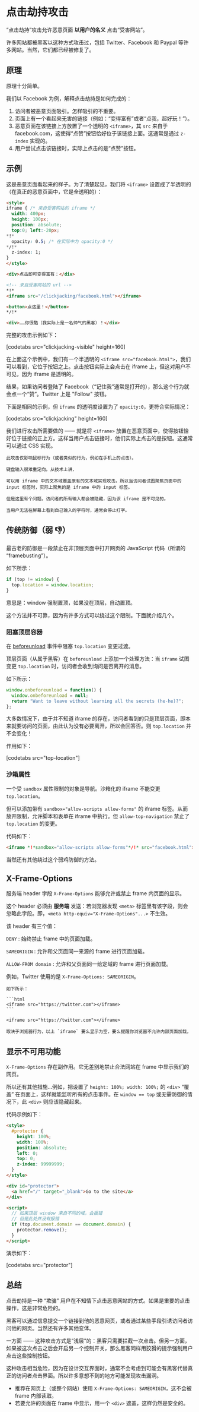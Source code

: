 # 点击劫持攻击

“点击劫持”攻击允许恶意页面 **以用户的名义** 点击“受害网站”。

许多网站都被黑客以这种方式攻击过，包括 Twitter、Facebook 和 Paypal 等许多网站。当然，它们都已经被修复了。

## 原理

原理十分简单。

我们以 Facebook 为例，解释点击劫持是如何完成的：

1. 访问者被恶意页面吸引。怎样吸引的不重要。
2. 页面上有一个看起来无害的链接（例如：“变得富有”或者“点我，超好玩！”）。
3. 恶意页面在该链接上方放置了一个透明的 `<iframe>`，其 `src` 来自于 facebook.com，这使得“点赞”按钮恰好位于该链接上面。这通常是通过 `z-index` 实现的。
4. 用户尝试点击该链接时，实际上点击的是“点赞”按钮。

## 示例

这是恶意页面看起来的样子。为了清楚起见，我们将 `<iframe>` 设置成了半透明的（在真正的恶意页面中，它是全透明的）：

```html run height=120 no-beautify
<style>
iframe { /* 来自受害网站的 iframe */
  width: 400px;
  height: 100px;
  position: absolute;
  top:0; left:-20px;
*!*
  opacity: 0.5; /* 在实际中为 opacity:0 */
*/!*
  z-index: 1;
}
</style>

<div>点击即可变得富有：</div>

<!-- 来自受害网站的 url -->
*!*
<iframe src="/clickjacking/facebook.html"></iframe>

<button>点这里！</button>
*/!*

<div>……你很酷（我实际上是一名帅气的黑客）！</div>
```

完整的攻击示例如下：

[codetabs src="clickjacking-visible" height=160]

在上面这个示例中，我们有一个半透明的 `<iframe src="facebook.html">`，我们可以看到，它位于按钮之上。点击按钮实际上会点击在 iframe 上，但这对用户不可见，因为 iframe 是透明的。

结果，如果访问者登陆了 Facebook（“记住我”通常是打开的），那么这个行为就会点一个“赞”。Twitter 上是 "Follow" 按钮。

下面是相同的示例，但 `iframe` 的透明度设置为了 `opacity:0`，更符合实际情况：

[codetabs src="clickjacking" height=160]

我们进行攻击所需要做的 —— 就是将 `<iframe>` 放置在恶意页面中，使得按钮恰好位于链接的正上方。这样当用户点击链接时，他们实际上点击的是按钮。这通常可以通过 CSS 实现。

```smart header="点击劫持是对点击事件，而非键盘事件"
此攻击仅影响鼠标行为（或者类似的行为，例如在手机上的点击）。

键盘输入很难重定向。从技术上讲，

可以用 iframe 中的文本域覆盖原有的文本域实现攻击。所以当访问者试图聚焦页面中的 input 标签时，实际上聚焦的是 iframe 中的 input 标签。

但是这里有个问题。访问者的所有输入都会被隐藏，因为该 iframe 是不可见的。

当用户无法在屏幕上看到自己输入的字符时，通常会停止打字。
```

## 传统防御（弱 👎）

最古老的防御是一段禁止在非顶层页面中打开网页的 JavaScript 代码（所谓的 “framebusting”）。

如下所示：

```js
if (top != window) {
  top.location = window.location;
}
```

意思是：window 强制置顶，如果没在顶层，自动置顶。

这个方法并不可靠，因为有许多方式可以绕过这个限制。下面就介绍几个。

### 阻塞顶层容器

在 [beforeunload](info:onload-ondomcontentloaded#window.onbeforeunload) 事件中阻塞 `top.location` 变更过渡。

顶层页面（从属于黑客）在 `beforeunload` 上添加一个处理方法：当 `iframe` 试图变更 `top.location` 时，访问者会收到询问是否离开的消息。

如下所示：
```js
window.onbeforeunload = function() {
  window.onbeforeunload = null;
  return "Want to leave without learning all the secrets (he-he)?";
};
```

大多数情况下，由于并不知道 iframe 的存在，访问者看到的只是顶层页面，即本来就要访问的页面，由此认为没有必要离开，所以会回答否。则 `top.location` 并不会变化！

作用如下：

[codetabs src="top-location"]

### 沙箱属性

一个受 `sandbox` 属性限制的对象是导航。沙箱化的 iframe 不能变更 `top.location`。

但可以添加带有 `sandbox="allow-scripts allow-forms"` 的 iframe 标签。从而放开限制，允许脚本和表单在 iframe 中执行。但 `allow-top-navigation` 禁止了 `top.location` 的变更。

代码如下：

```html
<iframe *!*sandbox="allow-scripts allow-forms"*/!* src="facebook.html"></iframe>
```

当然还有其他绕过这个弱鸡防御的方法。

## X-Frame-Options

服务端 header 字段 `X-Frame-Options` 能够允许或禁止 frame 内页面的显示。

这个 header 必须由 **服务端** 发送：若浏览器发现 `<meta>` 标签里有该字段，则会忽略此字段。即，`<meta http-equiv="X-Frame-Options"...>` 不生效。

该 header 有三个值：


`DENY`
: 始终禁止 frame 中的页面加载。

`SAMEORIGIN`
: 允许和父页面同一来源的 frame 进行页面加载。

`ALLOW-FROM domain`
: 允许和父页面同一给定域的 frame 进行页面加载。

例如，Twitter 使用的是 `X-Frame-Options: SAMEORIGIN`。

````online
如下所示：

```html
<iframe src="https://twitter.com"></iframe>
```

<iframe src="https://twitter.com"></iframe>

取决于浏览器行为，以上 `iframe` 要么显示为空，要么提醒你浏览器不允许内部页面加载。
````

## 显示不可用功能

`X-Frame-Options` 存在副作用。它无差别地禁止合法网站在 frame 中显示我们的网页。

所以还有其他措施...例如，把设置了 `height: 100%; width: 100%;` 的 `<div>` “覆盖” 在页面上，这样就能监听所有的点击事件。在 `window == top` 或无需防御的情况下，此 `<div>` 则应该隐藏起来。

代码示例如下：

```html
<style>
  #protector {
    height: 100%;
    width: 100%;
    position: absolute;
    left: 0;
    top: 0;
    z-index: 99999999;
  }
</style>

<div id="protector">
  <a href="/" target="_blank">Go to the site</a>
</div>

<script>
  // 如果顶层 window 来自不同的域，会报错
  // 但是此处并没有报错
  if (top.document.domain == document.domain) {
    protector.remove();
  }
</script>
```

演示如下：

[codetabs src="protector"]

## 总结

点击劫持是一种 “欺骗” 用户在不知情下点击恶意网站的方式。如果是重要的点击操作，这是非常危险的。

黑客可以通过信息提交一个链接到他的恶意网页，或者通过某些手段引诱访问者访问他的网页。当然还有许多其他变体。

一方面 —— 这种攻击方式是“浅层”的：黑客只需要拦截一次点击。但另一方面，如果被这次点击之后会开启另一个控制开关，那么黑客同样用狡猾的提示强制用户点击这些控制按钮。

这种攻击相当危险，因为在设计交互界面时，通常不会考虑到可能会有黑客代替真正的访问者点击界面。所以许多意想不到的地方可能发现攻击漏洞。

- 推荐在网页上（或整个网站）使用 `X-Frame-Options: SAMEORIGIN`，这不会被 frame 内部读取。
- 若要允许的页面在 frame 中显示，用一个 `<div>` 遮盖，这样仍然是安全的。
